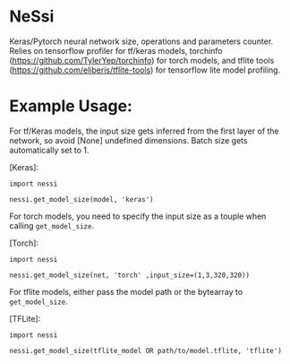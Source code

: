 # NeSsi
Keras/Pytorch neural network size, operations and parameters counter.
Relies on tensorflow profiler for tf/keras models, torchinfo (https://github.com/TylerYep/torchinfo) for torch models, and tflite tools (https://github.com/eliberis/tflite-tools) for tensorflow lite model profiling.

# Example Usage:
For tf/Keras models, the input size gets inferred from the first layer of the network, so avoid [None] undefined dimensions. Batch size gets automatically set to 1.

[Keras]: 

`import nessi`

`nessi.get_model_size(model, 'keras')`

For torch models, you need to specify the input size as a touple when calling `get_model_size`.

[Torch]: 

`import nessi`

`nessi.get_model_size(net, 'torch' ,input_size=(1,3,320,320))`

For tflite models, either pass the model path or the bytearray to `get_model_size`. 

[TFLite]: 

`import nessi`

`nessi.get_model_size(tflite_model OR path/to/model.tflite, 'tflite')`

